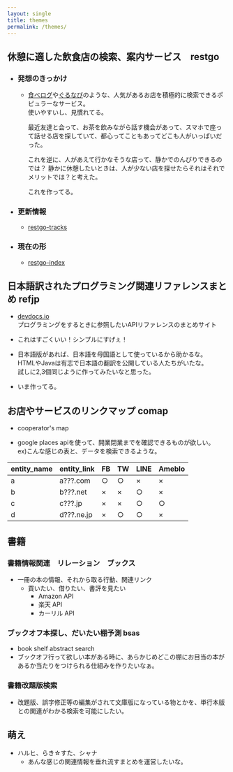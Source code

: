```yaml
---
layout: single
title: themes
permalink: /themes/
---
```

## 休憩に適した飲食店の検索、案内サービス　restgo
- ### 発想のきっかけ
  - [食べログ](https://tabelog.com/)や[ぐるなび](https://www.gnavi.co.jp/)のような、人気があるお店を積極的に検索できるポピュラーなサービス。  
使いやすいし、見慣れてる。

    最近友達と会って、お茶を飲みながら話す機会があって、スマホで座って話せる店を探していて、都心ってこともあってどこも人がいっぱいだった。

    これを逆に、人があえて行かなそうな店って、静かでのんびりできるのでは？
    静かに休憩したいときは、人が少ない店を探せたらそれはそれでメリットでは？と考えた。

    これを作ってる。
- ### 更新情報
  - [restgo-tracks](/restgo/restgo-tracks/)
- ### 現在の形
  - [restgo-index](/restgo/restgo-index/)

## 日本語訳されたプログラミング関連リファレンスまとめ refjp
- [devdocs.io](https://devdocs.io/)  
プログラミングをするときに参照したいAPIリファレンスのまとめサイト

- これはすごくいい！シンプルにすげぇ！

- 日本語版があれば、日本語を母国語として使っているから助かるな。  
HTMLやJavaは有志で日本語の翻訳を公開している人たちがいたな。  
試しに2,3個同じように作ってみたいなと思った。  

- いま作ってる。

## お店やサービスのリンクマップ comap
- cooperator's map

- google places apiを使って、開業閉業までを確認できるものが欲しい。  
ex)こんな感じの表と、データを検索できるような。

entity_name|entity_link|FB|TW|LINE| Ameblo
--|---|---|---|--|--
a|a???.com  |○|○|×|×
b|b???.net  |×|×|○|×
c|c???.jp   |×|×|○|○
d|d???.ne.jp|×|○|○|×  

## 書籍
### 書籍情報関連　リレーション　ブックス
- 一冊の本の情報、それから取る行動、関連リンク
  - 買いたい、借りたい、書評を見たい
    - Amazon API
    - 楽天 API
    - カーリル API

### ブックオフ本探し、だいたい棚予測 bsas
- book shelf abstract search
- ブックオフ行って欲しい本がある時に、あらかじめどこの棚にお目当の本があるか当たりをつけられる仕組みを作りたいなぁ。

### 書籍改題版検索
- 改題版、誤字修正等の編集がされて文庫版になっている物とかを、単行本版との関連がわかる検索を可能にしたい。

## 萌え
- ハルヒ、らき☆すた、シャナ
  - あんな感じの関連情報を垂れ流すまとめを運営したいな。
